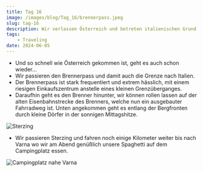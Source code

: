 ```yaml
---
title: Tag 16
image: /images/blog/Tag_16/brennerpass.jpeg
slug: tag-16
description: Wir verlassen Österreich und betreten italienischen Grund! Rollen lassen auf der alten Eisenbahnstrecke des Brenners!
tags: 
    - Traveling
date: 2024-06-05
---
```


- Und so schnell wie Österreich gekommen ist, geht es auch schon wieder...
- Wir passieren den Brennerpass und damit auch die Grenze nach Italien.
- Der Brennerpass ist stark frequentiert und extrem hässlich, mit einem riesigen Einkaufszentrum anstelle eines kleinen Grenzüberganges.
- Daraufhin geht es den Brenner hinunter, wir können rollen lassen auf der alten Eisenbahnstrecke des Brenners, welche nun ein ausgebauter Fahrradweg ist. Unten angekommen geht es entlang der Bergfronten durch kleine Dörfer in der sonnigen Mittagshitze.

![Sterzing](/images/blog/Tag_16/sterzing.jpg)

- Wir passieren Sterzing und fahren noch einige Kilometer weiter bis nach Varna wo wir am Abend genüßlich unsere Spaghetti auf dem Campingplatz essen.

![Campingplatz nahe Varna](/images/blog/Tag_16/varna.jpg)